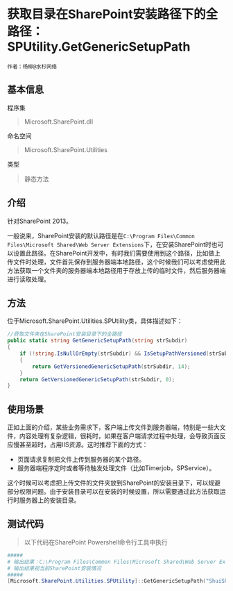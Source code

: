 # 获取目录在SharePoint安装路径下的全路径：SPUtility.GetGenericSetupPath
    作者：杨柳@水杉网络

## 基本信息
程序集
> Microsoft.SharePoint.dll

命名空间
> Microsoft.SharePoint.Utilities

类型
> 静态方法

## 介绍
针对SharePoint 2013。

一般说来，SharePoint安装的默认路径是在`C:\Program Files\Common Files\Microsoft Shared\Web Server Extensions`下，在安装SharePoint时也可以设置此路径。在SharePoint开发中，有时我们需要使用到这个路径，比如做上传文件时处理，文件首先保存到服务器端本地路径，这个时候我们可以考虑使用此方法获取一个文件夹的服务器端本地路径用于存放上传的临时文件，然后服务器端进行读取处理。

## 方法
位于Microsoft.SharePoint.Utilities.SPUtility类，具体描述如下：
``` c#
//获取文件夹在SharePoint安装目录下的全路径
public static string GetGenericSetupPath(string strSubdir)
{
    if (!string.IsNullOrEmpty(strSubdir) && IsSetupPathVersioned(strSubdir))
    {
        return GetVersionedGenericSetupPath(strSubdir, 14);
    }
    return GetVersionedGenericSetupPath(strSubdir, 0);
}


```


## 使用场景
正如上面的介绍，某些业务需求下，客户端上传文件到服务器端，特别是一些大文件，内容处理有复杂逻辑，很耗时，如果在客户端请求过程中处理，会导致页面反应慢甚至超时，占用IIS资源。这时推荐下面的方式：

* 页面请求复制把文件上传到服务器的某个路径。
* 服务器端程序定时或者等待触发处理文件（比如Timerjob，SPService）。

这个时候可以考虑把上传文件的文件夹放到SharePoint的安装目录下，可以规避部分权限问题。由于安装目录可以在安装的时候设置，所以需要通过此方法获取运行时服务器上的安装目录。


## 测试代码
> 以下代码在SharePoint Powershell命令行工具中执行

``` powershell
#####
# 输出结果：C:\Program Files\Common Files\Microsoft Shared\Web Server Extensions\15\ShuiShan.S2.Demo
# 输出结果视当前SharePoint安装情况
#####
[Microsoft.SharePoint.Utilities.SPUtility]::GetGenericSetupPath("ShuiShan.S2.Demo")

```
